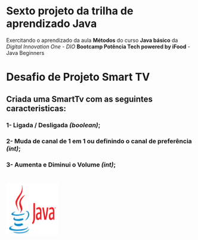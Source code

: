 # Sexto projeto da trilha de aprendizado Java
 
 Exercitando o aprendizado da  aula **Métodos** do curso **Java básico** da *Digital Innovation One - DIO* **Bootcamp Potência Tech powered by iFood** - 
 Java Beginners
# Desafio de Projeto Smart TV
## Criada uma SmartTv com as seguintes caracteristicas:
### 1- Ligada / Desligada *(boolean)*;
### 2- Muda de canal de 1 em 1 ou definindo o canal de preferência *(int)*; 
### 3- Aumenta e Diminui o Volume *(int)*;
#
#


[![Imagem logo java](./../Imagens/logo_java.png)](https://www.java.com/pt-BR)

